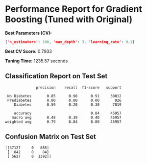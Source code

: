 # Performance Report for Gradient Boosting (Tuned with Original)

**Best Parameters (CV):**
```json
{'n_estimators': 100, 'max_depth': 3, 'learning_rate': 0.1}
```

**Best CV Score:** 0.7933

**Tuning Time:** 1235.57 seconds

## Classification Report on Test Set
```
              precision    recall  f1-score   support

 No Diabetes       0.85      0.98      0.91     38012
 Prediabetes       0.00      0.00      0.00       926
    Diabetes       0.59      0.20      0.30      7019

    accuracy                           0.84     45957
   macro avg       0.48      0.39      0.40     45957
weighted avg       0.79      0.84      0.80     45957
```

## Confusion Matrix on Test Set
```
[[37127     0   885]
 [  842     0    84]
 [ 5627     0  1392]]
```
